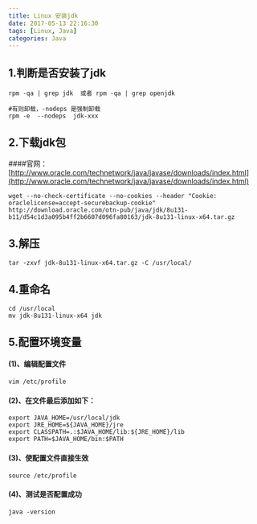 ```yaml
---
title: Linux 安装jdk
date: 2017-05-13 22:16:30
tags: [Linux, Java]
categories: Java
---
```

## 1.判断是否安装了jdk
```
rpm -qa | grep jdk  或者 rpm -qa | grep openjdk

#有则卸载，-nodeps 是强制卸载
rpm -e  --nodeps  jdk-xxx
```
## 2.下载jdk包
####官网：[http://www.oracle.com/technetwork/java/javase/downloads/index.html](http://www.oracle.com/technetwork/java/javase/downloads/index.html)
```
wget --no-check-certificate --no-cookies --header "Cookie: oraclelicense=accept-securebackup-cookie" http://download.oracle.com/otn-pub/java/jdk/8u131-b11/d54c1d3a095b4ff2b6607d096fa80163/jdk-8u131-linux-x64.tar.gz
```
## 3.解压
```
tar -zxvf jdk-8u131-linux-x64.tar.gz -C /usr/local/ 
```
## 4.重命名
```
cd /usr/local
mv jdk-8u131-linux-x64 jdk
```
## 5.配置环境变量
#### (1)、编辑配置文件
```
vim /etc/profile
```
#### (2)、在文件最后添加如下：
```
export JAVA_HOME=/usr/local/jdk
export JRE_HOME=${JAVA_HOME}/jre
export CLASSPATH=.:$JAVA_HOME/lib:${JRE_HOME}/lib
export PATH=$JAVA_HOME/bin:$PATH
```
#### (3)、使配置文件直接生效
```
source /etc/profile
```
#### (4)、测试是否配置成功
```
java -version
```
